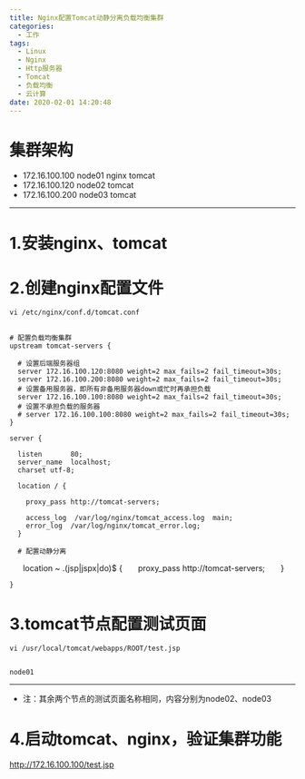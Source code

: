```yaml
---
title: Nginx配置Tomcat动静分离负载均衡集群
categories:
  - 工作
tags:
  - Linux
  - Nginx
  - Http服务器
  - Tomcat
  - 负载均衡
  - 云计算
date: 2020-02-01 14:20:48
---
```


# 集群架构

- 172.16.100.100  node01  nginx tomcat
- 172.16.100.120  node02  tomcat
- 172.16.100.200  node03  tomcat

---------

# 1.安装nginx、tomcat

# 2.创建nginx配置文件

    vi /etc/nginx/conf.d/tomcat.conf


    # 配置负载均衡集群
    upstream tomcat-servers {

      # 设置后端服务器组
      server 172.16.100.120:8080 weight=2 max_fails=2 fail_timeout=30s;
      server 172.16.100.200:8080 weight=2 max_fails=2 fail_timeout=30s;
      # 设置备用服务器，即所有非备用服务器down或忙时再承担负载
      server 172.16.100.100:8080 weight=2 max_fails=2 fail_timeout=30s;
      # 设置不承担负载的服务器
      # server 172.16.100.100:8080 weight=2 max_fails=2 fail_timeout=30s;
    }

    server {

      listen       80;
      server_name  localhost;
      charset utf-8;

      location / {

        proxy_pass http://tomcat-servers;

        access_log  /var/log/nginx/tomcat_access.log  main;
        error_log  /var/log/nginx/tomcat_error.log;
      }

      # 配置动静分离
      location ~ \.(jsp|jspx|do)$ {
      proxy_pass http://tomcat-servers;
      }

    }

# 3.tomcat节点配置测试页面

    vi /usr/local/tomcat/webapps/ROOT/test.jsp


    node01

---------

- 注：其余两个节点的测试页面名称相同，内容分别为node02、node03

# 4.启动tomcat、nginx，验证集群功能

http://172.16.100.100/test.jsp